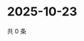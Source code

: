 # 2025-10-23

共 0 条

<!-- BEGIN ZHIHUVIDEO -->
<!-- 最后更新时间 Thu Oct 23 2025 21:26:47 GMT+0800 (China Standard Time) -->

<!-- END ZHIHUVIDEO -->
